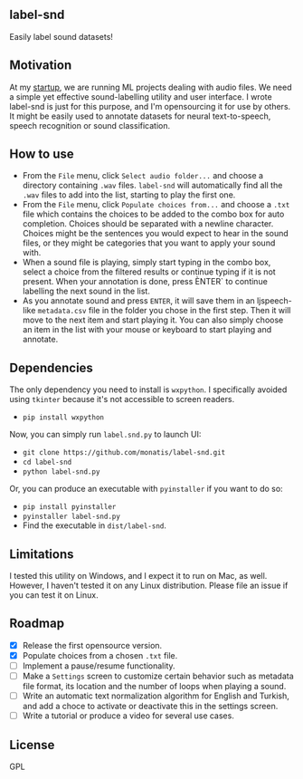 ## label-snd
Easily label sound datasets!

## Motivation

At my [startup](https://ailabs.com.tr), we are running ML projects dealing with audio files. We need a simple yet effective sound-labelling utility and user interface. I wrote label-snd is just for this purpose, and I'm opensourcing it for use by others. It might be easily used to annotate datasets for neural text-to-speech, speech recognition or sound classification.

## How to use
 * From the `File` menu, click `Select audio folder...` and choose a directory containing `.wav` files. `label-snd` will automatically find all the `.wav` files to add into the list, starting to play the first one.
 * From the `File` menu, click `Populate choices from...` and choose a `.txt` file which contains the choices to be added to the combo box for auto completion. Choices should be separated with a newline character. Choices might be the sentences you would expect to hear in the sound files, or they might be categories that you want to apply your sound with.
 * When a sound file is playing, simply start typing in the combo box, select a choice from the filtered results or continue typing if it is not present. When your annotation is done, press ÈNTER` to continue labelling the next sound in the list.
 * As you annotate sound and press `ENTER`, it will save them in an ljspeech-like `metadata.csv` file in the folder you chose in the first step. Then it will move to the next item and start playing it. You can also simply choose an item in the list with your mouse or keyboard to start playing and annotate.

## Dependencies
The only dependency you need to install is `wxpython`. I specifically avoided using `tkinter` because it's not accessible to screen readers.

 * `pip install wxpython`

Now, you can simply run `label.snd.py` to launch UI:

 * `git clone https://github.com/monatis/label-snd.git`
 * `cd label-snd`
 * `python label-snd.py`

 Or, you can produce an executable with `pyinstaller` if you want to do so:

 * `pip install pyinstaller`
 * `pyinstaller label-snd.py`
 * Find the executable in `dist/label-snd`.

## Limitations
I tested this utility on Windows, and I expect it to run on Mac, as well. However, I haven't tested it on any Linux distribution. Please file an issue if you can test it on Linux.

## Roadmap
 * [x] Release the first opensource version.
 * [x] Populate choices from a chosen `.txt` file.
 * [ ] Implement a pause/resume functionality.
 * [ ] Make a `Settings` screen to customize certain behavior such as metadata file format, its location and the number of loops when playing a sound.
 * [ ] Write an automatic text normalization algorithm for English and Turkish, and add a choce to activate or deactivate this in the settings screen.
 * [ ] Write a tutorial or produce a video for several use cases.
## License
GPL